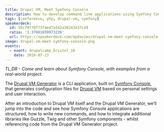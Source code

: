 ```yaml
---
title: Drupal VM, Meet Symfony Console
description: How to develop command line applications using Symfony Console, using the Drupal VM CLI as an example.
tags: [conference, php, drupal-vm, symfony]
speakerdeck:
  id: 56c79770f73f4e47a542a30243437c49
  ratio: '1.37081659973226'
  url: https://speakerdeck.com/opdavies/drupal-vm-meet-symfony-console
image: drupal-vm-meet-symfony-console.png
events:
  - event: drupalcamp_bristol_16
    date: 2016-07-23
---
```


_TL;DR - Come and learn about Symfony Console, with examples from a real-world
project._

The [Drupal VM Generator][2] is a CLI application, built on [Symfony Console][0], that generates configuration files for [Drupal VM][1] based on personal settings and user interaction.

After an introduction to Drupal VM itself and the Drupal VM Generator, we’ll jump into the code and see how Symfony Console applications are structured, how to write new commands, and how to integrate additional libraries like Guzzle, Twig and other Symfony components - whilst referencing code from the Drupal VM Generator project.

[0]: http://symfony.com/doc/current/components/console/introduction.html
[1]: https://www.drupalvm.com
[2]: https://www.drupalvmgenerator.com
